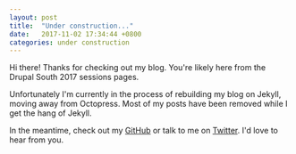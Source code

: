 ```yaml
---
layout: post
title:  "Under construction..."
date:   2017-11-02 17:34:44 +0800
categories: under construction
---
```

Hi there! Thanks for checking out my blog. You're likely here from the Drupal South 2017 sessions pages.

Unfortunately I'm currently in the process of rebuilding my blog on Jekyll, moving away from Octopress. Most of my posts have been removed while I get the hang of Jekyll.

In the meantime, check out my [GitHub](https://github.com/Zorlin) or talk to me on [Twitter](https://twitter.com/gnomethrower/). I'd love to hear from you.

